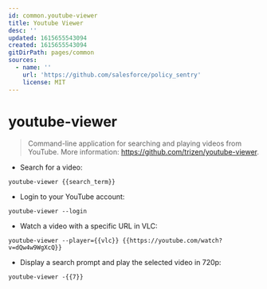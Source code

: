 ```yaml
---
id: common.youtube-viewer
title: Youtube Viewer
desc: ''
updated: 1615655543094
created: 1615655543094
gitDirPath: pages/common
sources:
  - name: ''
    url: 'https://github.com/salesforce/policy_sentry'
    license: MIT
---
```

# youtube-viewer

> Command-line application for searching and playing videos from YouTube.
> More information: <https://github.com/trizen/youtube-viewer>.

- Search for a video:

`youtube-viewer {{search_term}}`

- Login to your YouTube account:

`youtube-viewer --login`

- Watch a video with a specific URL in VLC:

`youtube-viewer --player={{vlc}} {{https://youtube.com/watch?v=dQw4w9WgXcQ}}`

- Display a search prompt and play the selected video in 720p:

`youtube-viewer -{{7}}`

